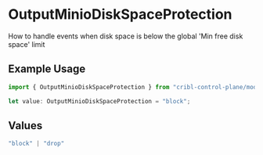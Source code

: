# OutputMinioDiskSpaceProtection

How to handle events when disk space is below the global 'Min free disk space' limit

## Example Usage

```typescript
import { OutputMinioDiskSpaceProtection } from "cribl-control-plane/models/operations";

let value: OutputMinioDiskSpaceProtection = "block";
```

## Values

```typescript
"block" | "drop"
```